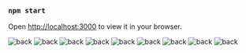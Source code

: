 ### `npm start`


Open [http://localhost:3000](http://localhost:3000) to view it in your browser.



![back](./public/readme_images/mobile%20(1).png)
![back](./public/readme_images/mobile.png)
![back](./public/readme_images/mobile%20(2).png)
![back](./public/readme_images/mobile%20(3).png)
![back](./public/readme_images/mobile%20(4).png)
![back](./public/readme_images/mobile%20(5).png)
![back](./public/readme_images/Screenshot%20from%202024-02-01%2022-06-20.png)
![back](./public/readme_images/Screenshot%20from%202024-02-01%2022-06-35.png)
![back](./public/readme_images/Screenshot%20from%202024-02-01%2022-06-42.png)

